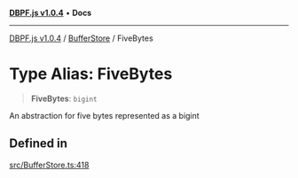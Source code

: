 [**DBPF.js v1.0.4**](../../README.md) • **Docs**

***

[DBPF.js v1.0.4](../../README.md) / [BufferStore](../README.md) / FiveBytes

# Type Alias: FiveBytes

> **FiveBytes**: `bigint`

An abstraction for five bytes represented as a bigint

## Defined in

[src/BufferStore.ts:418](https://github.com/anonhostpi/DBPF.js/blob/e569a7b6dd4749dd61bb4dc9869d762307968221/src/BufferStore.ts#L418)
